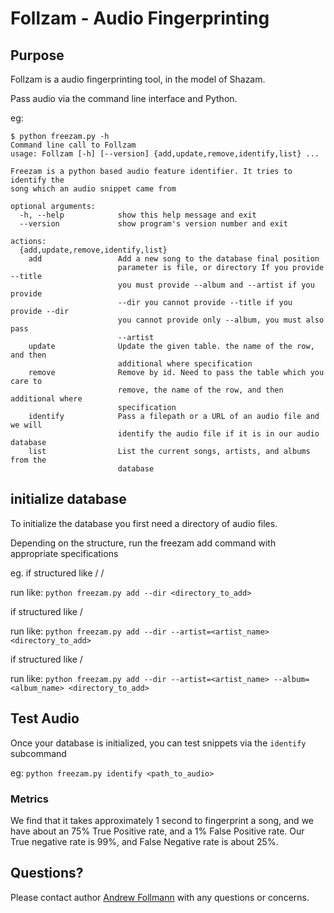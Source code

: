 # Follzam - Audio Fingerprinting

## Purpose

Follzam is a audio fingerprinting tool, in the model of Shazam. 

Pass audio via the command line interface and Python. 

eg:

```
$ python freezam.py -h
Command line call to Follzam
usage: Follzam [-h] [--version] {add,update,remove,identify,list} ...

Freezam is a python based audio feature identifier. It tries to identify the
song which an audio snippet came from

optional arguments:
  -h, --help            show this help message and exit
  --version             show program's version number and exit

actions:
  {add,update,remove,identify,list}
    add                 Add a new song to the database final position
                        parameter is file, or directory If you provide --title
                        you must provide --album and --artist if you provide
                        --dir you cannot provide --title if you provide --dir
                        you cannot provide only --album, you must also pass
                        --artist
    update              Update the given table. the name of the row, and then
                        additional where specification
    remove              Remove by id. Need to pass the table which you care to
                        remove, the name of the row, and then additional where
                        specification
    identify            Pass a filepath or a URL of an audio file and we will
                        identify the audio file if it is in our audio database
    list                List the current songs, artists, and albums from the
                        database

``` 

## initialize database

To initialize the database you first need a directory of audio files.

Depending on the structure, run the freezam add command with appropriate specifications

eg. if structured like <artists> / <albums> / <songs>

run like: `python freezam.py add --dir <directory_to_add>`

if structured like <albums> / <songs>

run like: `python freezam.py add --dir --artist=<artist_name> <directory_to_add>`

if structured like / <songs> 

run like: `python freezam.py add --dir --artist=<artist_name> --album=<album_name> <directory_to_add>`

## Test Audio

Once your database is initialized, you can test snippets via the `identify` subcommand

eg: `python freezam.py identify <path_to_audio>`

### Metrics

We find that it takes approximately 1 second to fingerprint a song, and we have about an 75% True Positive rate, and a 1% False Positive rate. Our True negative rate is 99%, and False Negative rate is about 25%.  
 
## Questions?

Please contact author [Andrew Follmann](follperson.github.io) with any questions or concerns.

